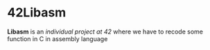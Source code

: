 # 42Libasm
__Libasm__ is an _individual project at 42_ where we have to recode some function in C in assembly language
